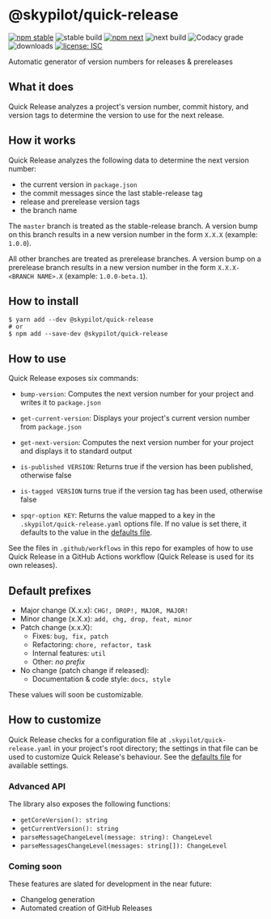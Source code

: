 # @skypilot/quick-release

[![npm stable](https://img.shields.io/npm/v/@skypilot/quick-release?label=stable)](https://www.npmjs.com/package/@skypilot/quick-release)
![stable build](https://img.shields.io/github/workflow/status/skypilot-dev/quick-release/Stable%20release?label=stable%20build)
[![npm next](https://img.shields.io/npm/v/@skypilot/quick-release/next?label=next)](https://www.npmjs.com/package/@skypilot/quick-release)
![next build](https://img.shields.io/github/workflow/status/skypilot-dev/quick-release/Prerelease?branch=next&label=next%20build)
![Codacy grade](https://img.shields.io/codacy/grade/72ec3062267a473b8f8f27ea3a06d654)
![downloads](https://img.shields.io/npm/dm/@skypilot/quick-release)
[![license: ISC](https://img.shields.io/badge/license-ISC-blue.svg)](https://opensource.org/licenses/ISC)

Automatic generator of version numbers for releases & prereleases

## What it does

Quick Release analyzes a project's version number, commit history, and version tags to determine
the version to use for the next release.

## How it works

Quick Release analyzes the following data to determine the next version number:

- the current version in `package.json`
- the commit messages since the last stable-release tag
- release and prerelease version tags
- the branch name

The `master` branch is treated as the stable-release branch. A version bump on this branch
results in a new version number in the form `X.X.X` (example: `1.0.0`).

All other branches are treated as prerelease branches. A version bump on a prerelease branch
results in a new version number in the form `X.X.X-<BRANCH NAME>.X` (example: `1.0.0-beta.1`).

## How to install

```console
$ yarn add --dev @skypilot/quick-release
# or
$ npm add --save-dev @skypilot/quick-release
```

## How to use

Quick Release exposes six commands:

- `bump-version`: Computes the next version number for your project and writes it to
  `package.json`

- `get-current-version`: Displays your project's current version number from `package.json`

- `get-next-version`: Computes the next version number for your project and displays it to
   standard output

- `is-published VERSION`: Returns true if the version has been published, otherwise false

- `is-tagged VERSION` turns true if the version tag has been used, otherwise false

- `spqr-option KEY`: Returns the value mapped to a key in the `.skypilot/quick-release.yaml`
    options file. If no value is set there, it defaults to the value in the
    [defaults file](src/scripts/quick-release.defaults.yaml).

See the files in `.github/workflows` in this repo for examples of how to use Quick Release in a
GitHub Actions workflow (Quick Release is used for its own releases).

## Default prefixes

- Major change (X.x.x): `CHG!, DROP!, MAJOR, MAJOR!`
- Minor change (x.X.x): `add, chg, drop, feat, minor`
- Patch change (x.x.X):
  - Fixes: `bug, fix, patch`
  - Refactoring: `chore, refactor, task`
  - Internal features: `util`
  - Other: _no prefix_
- No change (patch change if released):  
  - Documentation & code style: `docs, style`

These values will soon be customizable.

## How to customize

Quick Release checks for a configuration file at `.skypilot/quick-release.yaml` in your project's
root directory; the settings in that file can be used to customize Quick Release's behaviour.
See the [defaults file](src/scripts/quick-release.defaults.yaml) for available settings.

### Advanced API

The library also exposes the following functions:

- `getCoreVersion(): string`
- `getCurrentVersion(): string`
- `parseMessageChangeLevel(message: string): ChangeLevel`
- `parseMessagesChangeLevel(messages: string[]): ChangeLevel`

### Coming soon

These features are slated for development in the near future:

- Changelog generation
- Automated creation of GitHub Releases
